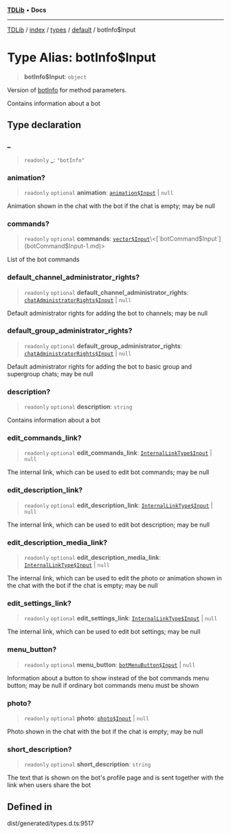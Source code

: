 [**TDLib**](../../../../../../README.md) • **Docs**

***

[TDLib](../../../../../../modules.md) / [index](../../../../../README.md) / [types](../../../README.md) / [default](../README.md) / botInfo$Input

# Type Alias: botInfo$Input

> **botInfo$Input**: `object`

Version of [botInfo](botInfo-1.md) for method parameters.

Contains information about a bot

## Type declaration

### \_

> `readonly` **\_**: `"botInfo"`

### animation?

> `readonly` `optional` **animation**: [`animation$Input`](animation$Input-1.md) \| `null`

Animation shown in the chat with the bot if the chat is empty; may be null

### commands?

> `readonly` `optional` **commands**: [`vector$Input`](vector$Input.md)\<[`botCommand$Input`](botCommand$Input-1.md)\>

List of the bot commands

### default\_channel\_administrator\_rights?

> `readonly` `optional` **default\_channel\_administrator\_rights**: [`chatAdministratorRights$Input`](chatAdministratorRights$Input-1.md) \| `null`

Default administrator rights for adding the bot to channels; may be null

### default\_group\_administrator\_rights?

> `readonly` `optional` **default\_group\_administrator\_rights**: [`chatAdministratorRights$Input`](chatAdministratorRights$Input-1.md) \| `null`

Default administrator rights for adding the bot to basic group and supergroup chats; may be null

### description?

> `readonly` `optional` **description**: `string`

Contains information about a bot

### edit\_commands\_link?

> `readonly` `optional` **edit\_commands\_link**: [`InternalLinkType$Input`](InternalLinkType$Input.md) \| `null`

The internal link, which can be used to edit bot commands; may be null

### edit\_description\_link?

> `readonly` `optional` **edit\_description\_link**: [`InternalLinkType$Input`](InternalLinkType$Input.md) \| `null`

The internal link, which can be used to edit bot description; may be null

### edit\_description\_media\_link?

> `readonly` `optional` **edit\_description\_media\_link**: [`InternalLinkType$Input`](InternalLinkType$Input.md) \| `null`

The internal link, which can be used to edit the photo or animation shown in the chat with the bot if the chat is empty; may be null

### edit\_settings\_link?

> `readonly` `optional` **edit\_settings\_link**: [`InternalLinkType$Input`](InternalLinkType$Input.md) \| `null`

The internal link, which can be used to edit bot settings; may be null

### menu\_button?

> `readonly` `optional` **menu\_button**: [`botMenuButton$Input`](botMenuButton$Input-1.md) \| `null`

Information about a button to show instead of the bot commands menu button; may be null if ordinary bot commands menu must be shown

### photo?

> `readonly` `optional` **photo**: [`photo$Input`](photo$Input-1.md) \| `null`

Photo shown in the chat with the bot if the chat is empty; may be null

### short\_description?

> `readonly` `optional` **short\_description**: `string`

The text that is shown on the bot's profile page and is sent together with the link when users share the bot

## Defined in

dist/generated/types.d.ts:9517
